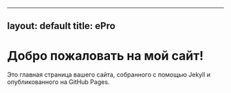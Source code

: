 
---
layout: default
title: ePro
---

# Добро пожаловать на мой сайт!

Это главная страница вашего сайта, собранного с помощью Jekyll и опубликованного на GitHub Pages.



